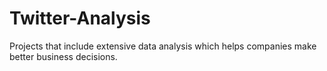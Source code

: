 # Twitter-Analysis
Projects that include extensive data analysis which helps companies make better business decisions.
